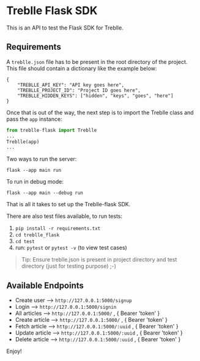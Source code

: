 # Treblle Flask SDK

This is an API to test the Flask SDK for Treblle.

## Requirements

A `treblle.json` file has to be present in the root directory of the project. This file should contain a dictionary like the example below:

```
{
    "TREBLLE_API_KEY": "API key goes here",
    "TREBLLE_PROJECT_ID": "Project ID goes here",
    "TREBLLE_HIDDEN_KEYS": ["hidden", "keys", "goes", "here"]
}
```

Once that is out of the way, the next step is to import the Treblle class and pass the `app` instance:

```py
from treblle-flask import Treblle
...
Treblle(app)
...
```

Two ways to run the server:

`flask --app main run`

To run in debug mode:

`flask --app main --debug run`

That is all it takes to set up the Treblle-flask SDK.

There are also test files available, to run tests:

1. `pip install -r requirements.txt`
2. `cd treblle_flask`
3. `cd test`
4. run: `pytest` or `pytest -v` (to view test cases)

> Tip: Ensure treblle.json is present in project directory and test directory (just for testing purpose) ;-)

## Available Endpoints

- Create user --> `http://127.0.0.1:5000/signup`
- Login --> `http://127.0.0.1:5000/signin`
- All articles --> `http://127.0.0.1:5000/` , { Bearer 'token' }
- Create article --> `http://127.0.0.1:5000/` , { Bearer 'token' }
- Fetch article --> `http://127.0.0.1:5000/:uuid` , { Bearer 'token' }
- Update article --> `http://127.0.0.1:5000/:uuid` , { Bearer 'token' }
- Delete article --> `http://127.0.0.1:5000/:uuid` , { Bearer 'token' }

Enjoy!

